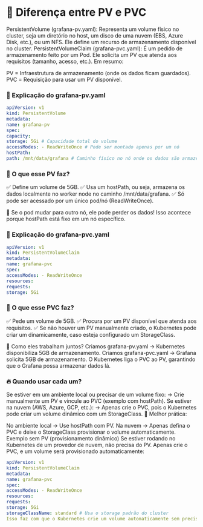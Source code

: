 # 📌 Diferença entre PV e PVC

PersistentVolume (grafana-pv.yaml): Representa um volume físico no cluster, seja um diretório no host, um disco de uma nuvem (EBS, Azure Disk, etc.), ou um NFS. Ele define um recurso de armazenamento disponível no cluster.
PersistentVolumeClaim (grafana-pvc.yaml): É um pedido de armazenamento feito por um Pod. Ele solicita um PV que atenda aos requisitos (tamanho, acesso, etc.).
Em resumo:

PV = Infraestrutura de armazenamento (onde os dados ficam guardados).
PVC = Requisição para usar um PV disponível.

### 🔹 Explicação do grafana-pv.yaml

```yaml
apiVersion: v1
kind: PersistentVolume
metadata:
name: grafana-pv
spec:
capacity:
storage: 5Gi # Capacidade total do volume
accessModes: - ReadWriteOnce # Pode ser montado apenas por um nó
hostPath:
path: /mnt/data/grafana # Caminho físico no nó onde os dados são armazenados
```

### 📌 O que esse PV faz?

✅ Define um volume de 5GB.
✅ Usa um hostPath, ou seja, armazena os dados localmente no worker node no caminho /mnt/data/grafana.
✅ Só pode ser acessado por um único pod/nó (ReadWriteOnce).

🚨 Se o pod mudar para outro nó, ele pode perder os dados!
Isso acontece porque hostPath está fixo em um nó específico.

### 🔹 Explicação do grafana-pvc.yaml

```yaml
apiVersion: v1
kind: PersistentVolumeClaim
metadata:
name: grafana-pvc
spec:
accessModes: - ReadWriteOnce
resources:
requests:
storage: 5Gi
```

### 📌 O que esse PVC faz?

✅ Pede um volume de 5GB.
✅ Procura por um PV disponível que atenda aos requisitos.
✅ Se não houver um PV manualmente criado, o Kubernetes pode criar um dinamicamente, caso esteja configurado um StorageClass.

🔹 Como eles trabalham juntos?
Criamos grafana-pv.yaml → Kubernetes disponibiliza 5GB de armazenamento.
Criamos grafana-pvc.yaml → Grafana solicita 5GB de armazenamento.
O Kubernetes liga o PVC ao PV, garantindo que o Grafana possa armazenar dados lá.

### 🔥 Quando usar cada um?

Se estiver em um ambiente local ou precisar de um volume fixo:
→ Crie manualmente um PV e vincule ao PVC (exemplo com hostPath).
Se estiver na nuvem (AWS, Azure, GCP, etc.):
→ Apenas crie o PVC, pois o Kubernetes pode criar um volume dinâmico com um StorageClass.
🚨 Melhor prática:

No ambiente local → Use hostPath com PV.
Na nuvem → Apenas defina o PVC e deixe o StorageClass provisionar o volume automaticamente.
Exemplo sem PV (provisionamento dinâmico)
Se estiver rodando no Kubernetes de um provedor de nuvem, não precisa do PV. Apenas crie o PVC, e um volume será provisionado automaticamente:

```yaml
apiVersion: v1
kind: PersistentVolumeClaim
metadata:
name: grafana-pvc
spec:
accessModes: - ReadWriteOnce
resources:
requests:
storage: 5Gi
storageClassName: standard # Usa o storage padrão do cluster
Isso faz com que o Kubernetes crie um volume automaticamente sem precisar de um PV manual.
```
